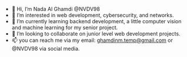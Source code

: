- 👋 Hi, I’m Nada Al Ghamdi @NVDV98
- 👀 I’m interested in web development, cybersecurity, and networks.
- 🌱 I’m currently learning backend development, a little computer vision and machine learning for my senior project.
- 💞️ I’m looking to collaborate on junior level web development projects.
- 📫 you can reach me via my email: ghamdinm.temp@gmail.com or @NVDV98 via social media.

<!---
NVDV98/NVDV98 is a ✨ special ✨ repository because its `README.md` (this file) appears on your GitHub profile.
You can click the Preview link to take a look at your changes.
--->
